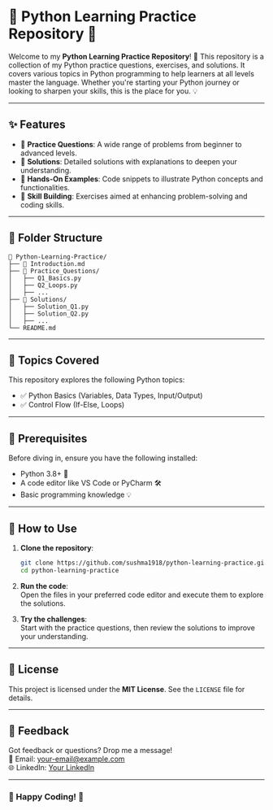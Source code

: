 # 🐍 Python Learning Practice Repository 🎉

Welcome to my **Python Learning Practice Repository**! 🚀 This repository is a collection of my Python practice questions, exercises, and solutions. It covers various topics in Python programming to help learners at all levels master the language. Whether you're starting your Python journey or looking to sharpen your skills, this is the place for you. 💡

---

## ✨ Features
- 📘 **Practice Questions**: A wide range of problems from beginner to advanced levels.
- 🔑 **Solutions**: Detailed solutions with explanations to deepen your understanding.
- 🧪 **Hands-On Examples**: Code snippets to illustrate Python concepts and functionalities.
- 🚀 **Skill Building**: Exercises aimed at enhancing problem-solving and coding skills.

---

## 📂 Folder Structure
```
📁 Python-Learning-Practice/
├── 📝 Introduction.md
├── 📂 Practice_Questions/
│   ├── Q1_Basics.py
│   ├── Q2_Loops.py
│   ├── ...
├── 📂 Solutions/
│   ├── Solution_Q1.py
│   ├── Solution_Q2.py
│   ├── ...
└── README.md
```

---

## 🧵 Topics Covered
This repository explores the following Python topics:
- ✅ Python Basics (Variables, Data Types, Input/Output)
- ✅ Control Flow (If-Else, Loops)
---

## 🔧 Prerequisites
Before diving in, ensure you have the following installed:
- Python 3.8+ 🐍  
- A code editor like VS Code or PyCharm 🛠️  
- Basic programming knowledge 💡  

---

## 🌟 How to Use
1. **Clone the repository**:  
   ```bash
   git clone https://github.com/sushma1918/python-learning-practice.git
   cd python-learning-practice
   ```
2. **Run the code**:  
   Open the files in your preferred code editor and execute them to explore the solutions.

3. **Try the challenges**:  
   Start with the practice questions, then review the solutions to improve your understanding.
---

## 📜 License
This project is licensed under the **MIT License**. See the `LICENSE` file for details.

---

## 💬 Feedback
Got feedback or questions? Drop me a message!  
💌 Email: [your-email@example.com](mailto:sharmasushma051@gmail.com)  
🌐 LinkedIn: [Your LinkedIn](www.linkedin.com/in/sushma-sharma-4b9375168)

---

### 🚀 Happy Coding! 🎉

